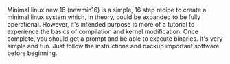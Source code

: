 Minimal linux new 16 (newmin16) is a simple, 16 step recipe to create a minimal linux system which, in theory, could be expanded to be fully operational.
However, it's intended purpose is more of a tutorial to experience the basics of compilation and kernel modification.
Once complete, you should get a prompt and be able to execute binaries.
It's very simple and fun.
Just follow the instructions and backup important software before beginning.

